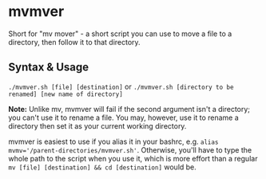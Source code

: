 # mvmver
Short for "mv mover" - a short script you can use to move a file to a directory, then follow it to that directory.

## Syntax & Usage
`./mvmver.sh [file] [destination]` or `./mvmver.sh [directory to be renamed] [new name of directory]`

**Note:** Unlike mv, mvmver will fail if the second argument isn't a directory; you can't use it to rename a file. You may, however, use it to rename a directory then set it as your current working directory.

mvmver is easiest to use if you alias it in your bashrc, e.g. `alias mvmv='/parent-directories/mvmver.sh'`. Otherwise, you'll have to type the whole path to the script when you use it, which is more effort than a regular `mv [file] [destination] && cd [destination]` would be.
